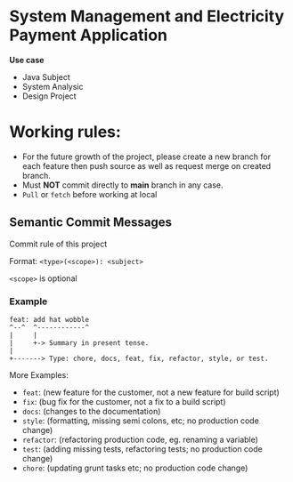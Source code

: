 # System Management and Electricity Payment Application
**Use case** 
  - Java Subject 
  - System Analysic 
  - Design Project

# Working rules:
  * For the future growth of the project, please create a new branch for each feature then push source as well as request merge on created branch.
  * Must **NOT** commit directly to **main** branch in any case. 
  * `Pull` or `fetch` before working at local

## Semantic Commit Messages

Commit rule of this project

Format: `<type>(<scope>): <subject>`

`<scope>` is optional

### Example

```
feat: add hat wobble
^--^  ^------------^
|     |
|     +-> Summary in present tense.
|
+-------> Type: chore, docs, feat, fix, refactor, style, or test.
```

More Examples:

- `feat`: (new feature for the customer, not a new feature for build script)
- `fix`: (bug fix for the customer, not a fix to a build script)
- `docs`: (changes to the documentation)
- `style`: (formatting, missing semi colons, etc; no production code change)
- `refactor`: (refactoring production code, eg. renaming a variable)
- `test`: (adding missing tests, refactoring tests; no production code change)
- `chore`: (updating grunt tasks etc; no production code change)
